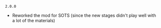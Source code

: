 `2.0.0`

- Reworked the mod for SOTS (since the new stages didn't play well with a lot of the materials)
